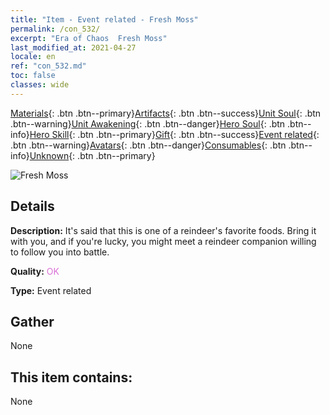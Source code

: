 ```yaml
---
title: "Item - Event related - Fresh Moss"
permalink: /con_532/
excerpt: "Era of Chaos  Fresh Moss"
last_modified_at: 2021-04-27
locale: en
ref: "con_532.md"
toc: false
classes: wide
---
```

 [Materials](/Items/){: .btn .btn--primary}[Artifacts](/Items/Artifacts/){: .btn .btn--success}[Unit Soul](/Items/UnitSoul/){: .btn .btn--warning}[Unit Awakening](/Items/UnitAwakening/){: .btn .btn--danger}[Hero Soul](/Items/HeroSoul/){: .btn .btn--info}[Hero Skill](/Items/HeroSkill/){: .btn .btn--primary}[Gift](/Items/Gift/){: .btn .btn--success}[Event related](/Items/Events/){: .btn .btn--warning}[Avatars](/Items/Avatars/){: .btn .btn--danger}[Consumables](/Items/Consumables/){: .btn .btn--info}[Unknown](/Items/Unknown/){: .btn .btn--primary}

 ![Fresh Moss](/images/t/i_10018.png)

## Details
 **Description:** It's said that this is one of a reindeer's favorite foods. Bring it with you, and if you're lucky, you might meet a reindeer companion willing to follow you into battle.

 **Quality:** <span style="color: #DA70D6">OK</span>

 **Type:** Event related

## Gather

  None

## This item contains:

  None

